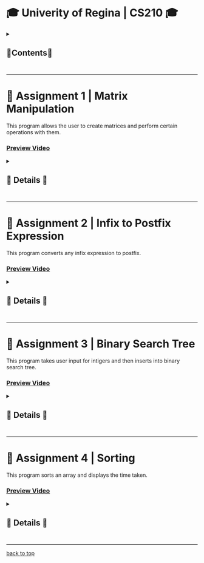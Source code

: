 # <a name="uofr-cs210">🎓 Univerity of Regina | CS210 🎓</a>

<details>
  <summary><h2>📃Contents📃<h2></summary>
    
+ [Assignment 1 | Matrix Manipulation](#ass-1)
+ [Assignment 2 | Infix to Postfix Expression](#ass-2)
+ [Assignment 3 | Binary Search Tree](#ass-3)
+ [Assignment 4 | Sorting](#ass-4)

</details>




---




# 📰 <a name="ass-1">Assignment 1 | Matrix Manipulation</a>
This program allows the user to create matrices and perform certain operations with them.

### <a href="https://www.youtube.com/watch?v=9ERlNM9buBY&t=11s">Preview Video</a>

<details>
  <summary><h2>📖 Details 📖<h2></summary>
  <img align=left style="margin-left: 15px" width=48 src="https://github.com/IncorrectPleaseTryAgain/IncorrectPleaseTryAgain/assets/99939034/34353097-e4c3-436d-a2f7-4fe12a0894f6"/>
  <img align=left style="margin-left: 15px" width=48 src="https://github.com/IncorrectPleaseTryAgain/IncorrectPleaseTryAgain/assets/99939034/ebbabafb-6afd-40af-ab5e-01474b9d87fc"/>
  <br><br><br>

  ## This program prompts the user a selection of 7 options:
  <img src="https://github.com/IncorrectPleaseTryAgain/CS210/assets/99939034/8871a856-35d7-413f-8264-ae052c81c9ca" align="left" width="400px"></img>
  - [Create Matrix](#option-create)<br>
  - [Add Matrices](#option-add)<br>
  - [Subtract Matrices](#option-sub)<br>
  - [Multiply Matrices](#option-mult)<br>
  - [Print Matrix](#option-print)<br>
  - [Reset Terminal](#option-reset)<br>
  - [End Program](#option-end)<br>
  <br clear="left">
  
  ---
    
  ### <a name="option-create">1 - Create Matrix</a><br>
  <img src="https://github.com/IncorrectPleaseTryAgain/CS210/assets/99939034/0d18fd43-b320-4099-a03b-28d9940863e7" align="left" width="400px"></img>
  <br>

  <p>
    When the user selects option 1, they are prompted to give the dimentions of the matrix as well as all its values per index.
    Before the matrix is created the program will check to see if there is space as well as if the inputs are acceptable. If the 
    user provides an invalid input then they will be prompted so.
  </p>
  
  <br clear="left">
  
  [back to top](#uofr-cs210)
  
  ---
  
  ### <a name="option-add">2 - Add Matrices</a><br>
  <img src="https://github.com/IncorrectPleaseTryAgain/CS210/assets/99939034/bb5284c8-d384-4d79-bef7-b59c77fa6325" align="left" width="400px"></img>
  <br>

  <p>
    When the user selects option 2, they are prompted to give the indices of the matrices that they want the sum of.
    Before the matrices are added the program will check to see if the inputs are acceptable and if the matrices are compatible. 
    If the user provides invalid inputs or the matrices are incompatable then they will be prompted so.
  </p>

  <br clear="left">
  
  [back to top](#uofr-cs210)

  ---
  
  ### <a name="option-sub">3 - Subtract Matrices</a><br>
  <img src="https://github.com/IncorrectPleaseTryAgain/CS210/assets/99939034/5f213ba9-d2e0-45cf-9e9e-b1c78ce40956" align="left" width="400px"></img>
  <br>

  <p>
    When the user selects option 3, they are prompted to give the indices of the matrices that they want the difference of.
    Before the matrices are subtracted from each other the program will check to see if the inputs are acceptable and if 
    the matrices are compatible. If the user provides invalid inputs or the matrices are incompatable then they will be prompted so.
  </p>
  
  <br clear="left">

  [back to top](#uofr-cs210)
  
  ---
  
  ### <a name="option-mult">4 - Multiply Matrices</a><br>
  <img src="https://github.com/IncorrectPleaseTryAgain/CS210/assets/99939034/a9943126-3543-4614-a480-c2e45b63d179" align="left" width="400px"></img>
  <br>
  
  <p>
    When the user selects option 4, they are prompted to give the indices of the matrices that they want the product of.
    Before the matrices are multiplied the program will check to see if the inputs are acceptable and if the matrices are compatible.
    If the user provides invalid inputs or the matrices are incompatable then they will be prompted so.
  </p>
  
  <br clear="left">
  
  [back to top](#uofr-cs210)
  
  ---
  
  ### <a name="option-print">5 - Print Matrix</a><br>
  <img src="https://github.com/IncorrectPleaseTryAgain/CS210/assets/99939034/98eeee95-2426-44db-8a50-85435738144d" align="left" width="400px"></img>
  <br>

  <p>
    When the user selects option 5, they are prompted to give the index of the matrix that they would like to print.
    Before the matrix is printed the program will check to see if the input is acceptable. If the user provides 
    invalid input then they will be prompted so.
  </p>

  <br clear="left">
 
  [back to top](#uofr-cs210)
  
  ---

  ### <a name="option-reset">6 - Reset Terminal</a><br>
  <img src="https://github.com/IncorrectPleaseTryAgain/CS210/assets/99939034/89cfc4da-ddd9-413e-af10-9a2ad91aa861" align="left" width="400px"></img>
  <br>

  <p>
    When the user selects option 6, the terminal will reset back to default.
  </p>

  <br clear="left">

  [back to top](#uofr-cs210)
  
  ---
  
  ### <a name="option-end">7 - End Program</a><br>
  <img src="https://github.com/IncorrectPleaseTryAgain/CS210/assets/99939034/679f04e7-c51e-47e3-99a3-1ae88041c230" align="left" width="400px"></img>
  <br>

  <p>
    When the user selects option 7, the program is terminated.
  </p>

  <br clear="left">

  [back to top](#uofr-cs210)
  
</details>




---




# 📰 <a name="ass-2">Assignment 2 | Infix to Postfix Expression</a>
This program converts any infix expression to postfix.

### <a href="https://www.youtube.com/watch?v=aL667aWtWCk">Preview Video</a>

<details>
  <summary><h2>📖 Details 📖<h2></summary>
  <img align=left style="margin-left: 15px" width=48 src="https://github.com/IncorrectPleaseTryAgain/IncorrectPleaseTryAgain/assets/99939034/34353097-e4c3-436d-a2f7-4fe12a0894f6"/>
  <img align=left style="margin-left: 15px" width=48 src="https://github.com/IncorrectPleaseTryAgain/IncorrectPleaseTryAgain/assets/99939034/ebbabafb-6afd-40af-ab5e-01474b9d87fc"/>
  <br><br><br>

  ## This program prompts the user an infix expression
  <img src="https://github.com/IncorrectPleaseTryAgain/CS210/assets/99939034/0dd1c7a0-fb35-425c-aee5-92e862893ea0" align="left" width="400px"></img>
  - [Infix and Postfix Expressions](#infix-postfix-expressions)
  - [Algorithm](#algorithm)
  - [Examples](#examples)
  <br clear="left">
  
  ---
    
  ### <a name="infix-postfix-expressions">Infix And Postfix Expressions</a><br>
  <img src="https://github.com/IncorrectPleaseTryAgain/CS210/assets/99939034/2f00012c-1175-4026-98ae-ff933dc4b28c" align="left" width="400px"></img>

  <p>
    Infix Expressions: operations are written between operands.
    <br>
    Postfix Expression: operations are written after operands
    <br><br>
    Order of operations:
    <br>
    brackets : ( )
    <br>
    multiplication and devision : * , /
    <br>
    addition and subtraction : + , -
  </p>
  
  <br clear="left">
  
  [back to top](#uofr-cs210)

  ---

  ### <a name="algorithm">Infix -> Postfix Algorithm</a><br>
  <img src="https://github.com/IncorrectPleaseTryAgain/CS210/assets/99939034/77349b5b-7570-4c04-af18-21c5b63dca88" align="left" width="400px"></img>

  <p>
    The algorithm used to convert an infix expression to postfix makes use
    of a specific data structure, stack. 
    <br><br>
    The algorithm stores (push) and removes (pop) items from the stack according
    to specific conditions.
    <br><br>
    The psuedocode for the algorithm can be found <a href="https://github.com/IncorrectPleaseTryAgain/CS210/blob/main/CS210_Assignment2.zip">here</a>.
  </p>
  
  <br clear="left">
  
  [back to top](#uofr-cs210)

  ---

  ### <a name="examples">Infix -> Postfix Examples</a><br>
  <img src="https://github.com/IncorrectPleaseTryAgain/CS210/assets/99939034/9374e721-95f4-466c-8f24-3d29f62c3b91" align="left" width="400px"></img>

  <p>
    Infix: ((A+B)*C)/(D-A)
    <br>
    Postfix: AB+C*DA-/
    <br>
  </p>

  <br clear="left"><br>

  <img src="https://github.com/IncorrectPleaseTryAgain/CS210/assets/99939034/f2bfdad5-f0b8-423e-be87-8f5156ca4481" align="left" width="400px"></img>

  <p>
    Infix: (A+B
    <br>
    Invalid Expression
  </p>

  <br clear="left">

  [back to top](#uofr-cs210)
    
</details>




---




# 📰 <a name="ass-3">Assignment 3 | Binary Search Tree</a>
This program takes user input for intigers and then inserts into binary search tree.

### <a href="https://youtu.be/jHKdD1z4S7I">Preview Video</a>

<details>
  <summary><h2>📖 Details 📖<h2></summary>
  <img align=left style="margin-left: 15px" width=48 src="https://github.com/IncorrectPleaseTryAgain/IncorrectPleaseTryAgain/assets/99939034/34353097-e4c3-436d-a2f7-4fe12a0894f6"/>
  <img align=left style="margin-left: 15px" width=48 src="https://github.com/IncorrectPleaseTryAgain/IncorrectPleaseTryAgain/assets/99939034/ebbabafb-6afd-40af-ab5e-01474b9d87fc"/>
  <br><br><br>

  ## The user is prompted to set the size and give input for the BST.

  <img src="https://github.com/IncorrectPleaseTryAgain/CS210/assets/99939034/3b31bf20-e8fd-4947-bf07-3a0ee688558f" align="left" width="400px"></img>
  <br clear="left">
  
  ---
    
  ### User is then prompted several options that they can perform.
  <img src="https://github.com/IncorrectPleaseTryAgain/CS210/assets/99939034/c1565577-f412-42fa-bcb7-6f81579c6885" align="left" width="400px"></img>
  - [Insert New Item](#a3-insert-new-item)
  - [Delete Item](#a3-delete-item)
  - [Print](#a3-print)
  - [Clear BST](#a3-clear-bst)
  - [Exit Program](#a3-exit-program)
  <br clear="left">
  
  [back to top](#uofr-cs210)

  ---

  ### <a name="a3-insert-new-item">Insert New Item.</a><br>
  <img src="https://github.com/IncorrectPleaseTryAgain/CS210/assets/99939034/343dd528-5626-4a77-8c50-829af495095d" align="left" width="400px"></img>

  <p>
    Allows the user to insert new integer into the BST.
    <br>
    Invalid item will give error message
    <br> 
    Duplicate item will give error message
  </p>
  
  <br clear="left">
  
  [back to top](#uofr-cs210)

  ---

  ### <a name="a3-delete-item">Delete Item.</a><br>
  <img src="https://github.com/IncorrectPleaseTryAgain/CS210/assets/99939034/917c2124-9d2e-4b23-b047-ba40aecf3f3f" align="left" width="400px"></img>

  <p>
    Allows the user to delete item from BST.
    <br>
    Invalid item will give error message
    <br> 
    Non-exsistent item will give error message
  </p>
  
  <br clear="left">
  
  [back to top](#uofr-cs210)

  ---

  ### <a name="a3-print">Print.</a><br>
  <img src="https://github.com/IncorrectPleaseTryAgain/CS210/assets/99939034/450172f0-c4a3-4781-a7dc-6ca951e54352" align="left" width="400px"></img>

  Prints the BST: 
  <br>
  In-Order
  <br>
  Post-Order
  <br>
  Pre-Order
  <br>
  <a href="https://www.freecodecamp.org/news/binary-search-tree-traversal-inorder-preorder-post-order-for-bst/">Website Explanaition</a>
  
  <br clear="left">
  
  [back to top](#uofr-cs210)

  ---
  
  ### <a name="a3-clear-bst">Clear BST.</a><br>
  <img src="https://github.com/IncorrectPleaseTryAgain/CS210/assets/99939034/4d6eec95-0269-4daf-a259-8380bae61a60" align="left" width="400px"></img>

  <p>
    Removes each node in the BST.
    <br>
    This is done by deleting the root node until the BST is empty.
  </p>

  <br clear="left">
  
  [back to top](#uofr-cs210)

  ---
  
  ### <a name="a3-exit-program">Exit Program.</a><br>
  <img src="https://github.com/IncorrectPleaseTryAgain/CS210/assets/99939034/c9b9856c-dc70-416d-967b-ea343dc9627b" align="left" width="400px"></img>

  <p>
    Clears the BST and then terminates the program.
  </p>

  <br clear="left">

  [back to top](#uofr-cs210)

</details>




---




# 📰 <a name="ass-4">Assignment 4 | Sorting</a>
  This program sorts an array and displays the time taken.

### <a href="https://youtu.be/OBsX1n97w3c">Preview Video</a>

<details>
  <summary><h2>📖 Details 📖<h2></summary>
  <img align=left style="margin-left: 15px" width=48 src="https://github.com/IncorrectPleaseTryAgain/IncorrectPleaseTryAgain/assets/99939034/34353097-e4c3-436d-a2f7-4fe12a0894f6"/>
  <img align=left style="margin-left: 15px" width=48 src="https://github.com/IncorrectPleaseTryAgain/IncorrectPleaseTryAgain/assets/99939034/ebbabafb-6afd-40af-ab5e-01474b9d87fc"/>
  <br><br><br>

  ## The user is prompted to set the size and give input for the array.

  <img src="https://github.com/IncorrectPleaseTryAgain/CS210/assets/99939034/5ce089b7-5578-4082-9465-8aeee19335ab" align="left" width="400px"></img>
  <br clear="left">
  
  ---
    
  ### User is then prompted several options that they can perform.
  <img src="https://github.com/IncorrectPleaseTryAgain/CS210/assets/99939034/2df8e686-89b5-4965-b965-4d6288dfdba7" align="left" width="400px"></img>
  - [Create Array](#a4-create-array)
  - [Selection Sort](#a4-selection-sort)
  - [Bubble Sort](#a4-bubble-sort)
  - [Heap Sort](#a4-heap-sort)
  - [Display Array](#a4-display-array)
  - [End Program](#a4-end-program)
  <br clear="left">

  [back to top](#uofr-cs210)

  ---

  ### <a name="a4-create-array">Create Array.</a><br>
  <img src="https://github.com/IncorrectPleaseTryAgain/CS210/assets/99939034/1faee6f0-5df6-4fa4-9d4b-d01ad34cc524" align="left" width="400px"></img>

  <p>
    Allows the user to delete the previously create array and create a new one.
  </p>
  
  <br clear="left">
  
  [back to top](#uofr-cs210)

  ---

  ### <a name="a4-selection-sort">Selection Sort.</a><br>
  <img src="https://github.com/IncorrectPleaseTryAgain/CS210/assets/99939034/e52dc7d5-2cdb-486f-a03d-2ce3116c9b38" align="left" width="400px"></img>

  <p>
    Sorts the array using <a href="https://www.geeksforgeeks.org/selection-sort/">Selection Sort</a> and displays time taken.
  </p>
  
  <br clear="left">
  
  [back to top](#uofr-cs210)

  ---

  ### <a name="a4-bubble-sort">Bubble Sort.</a><br>
  <img src="https://github.com/IncorrectPleaseTryAgain/CS210/assets/99939034/732f4d21-2ad6-4578-a25c-78927c3db8af" align="left" width="400px"></img>

  <p>
    Sorts the array using <a href="https://www.geeksforgeeks.org/bubble-sort/">Bubble Sort</a> and displays time taken.
  </p>
  
  <br clear="left">
  
  [back to top](#uofr-cs210)

  ---

  ### <a name="a4-heap-sort">Heap Sort.</a><br>
  <img src="https://github.com/IncorrectPleaseTryAgain/CS210/assets/99939034/85d1de7b-ebd6-4219-b607-8aa41defe667" align="left" width="400px"></img>

  <p>
    Sorts the array using <a href="https://www.geeksforgeeks.org/heap-sort/">Heap Sort</a> and displays time taken.
  </p>
  
  <br clear="left">

  [back to top](#uofr-cs210)

  ---

  ### <a name="a4-display-array">Display Array.</a><br>
  <img src="https://github.com/IncorrectPleaseTryAgain/CS210/assets/99939034/2c38e1fc-2758-4a54-a9ba-3f97a27efb45" align="left" width="400px"></img>

  <p>
    Displays the array inorder.
  </p>
  
  <br clear="left">

  [back to top](#uofr-cs210)

  ---

  ### <a name="a4-end-program">End Program.</a><br>
  <img src="https://github.com/IncorrectPleaseTryAgain/CS210/assets/99939034/d5e1d0b9-9b30-4f74-af8e-9b70940b15c1" align="left" width="400px"></img>

  <p>
    Terminates the program
  </p>
  
  <br clear="left">

  [back to top](#uofr-cs210)

</details>

---

[back to top](#uofr-cs210)
